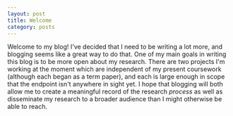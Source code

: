 ```yaml
---
layout: post
title: Welcome
category: posts
---
```


Welcome to my blog! I've decided that I need to be writing a lot more,
and blogging seems like a great way to do that. One of my main goals
in writing this blog is to be more open about my research. There are
two projects I'm working at the moment which are independent of my
present coursework (although each began as a term paper), and each is
large enough in scope that the endpoint isn't anywhere in sight yet. I
hope that blogging will both allow me to create a meaningful record of the
research *process* as well as disseminate my research to a broader
audience than I might otherwise be able to reach.


